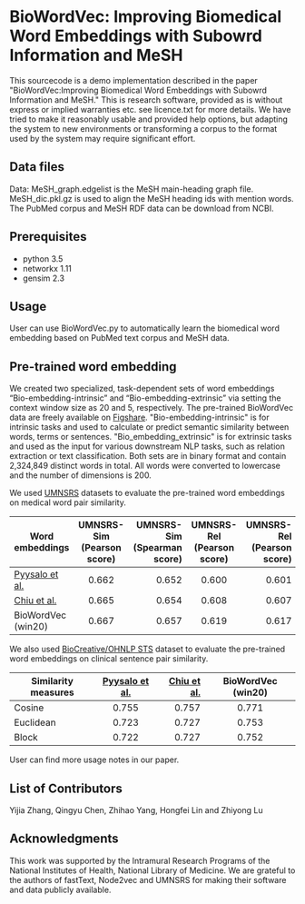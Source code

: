 # BioWordVec: Improving Biomedical Word Embeddings with Subowrd Information and MeSH #
This sourcecode is a demo implementation described in the paper "BioWordVec:Improving Biomedical Word Embeddings with Subowrd Information and MeSH." This is research software, provided as is without express or implied warranties etc. see licence.txt for more details. We have tried to make it reasonably usable and provided help options, but adapting the system to new environments or transforming a corpus to the format used by the system may require significant effort. 

## Data files ##
Data: MeSH_graph.edgelist is the MeSH main-heading graph file. MeSH_dic.pkl.gz is used to align the MeSH heading ids with mention words. The PubMed corpus and MeSH RDF data can be download from NCBI. 
 
## Prerequisites ##
- python 3.5
- networkx 1.11
- gensim 2.3

## Usage ##

User can use BioWordVec.py to automatically learn the biomedical word embedding based on PubMed text corpus and MeSH data.

## Pre-trained word embedding ##

We created two specialized, task-dependent sets of word embeddings “Bio-embedding-intrinsic” and “Bio-embedding-extrinsic” via setting the context window size as 20 and 5, respectively. The pre-trained BioWordVec data are freely available on [Figshare](https://doi.org/10.6084/m9.figshare.6882647 ). "Bio-embedding-intrinsic" is for intrinsic tasks and used to calculate or predict semantic similarity between words, terms or sentences. "Bio_embedding_extrinsic" is for extrinsic tasks and used as the input for various downstream NLP tasks, such as relation extraction or text classification. Both sets are in binary format and contain 2,324,849 distinct words in total. All words were converted to lowercase and the number of dimensions is 200.

We used [UMNSRS](http://rxinformatics.umn.edu/SemanticRelatednessResources.html) datasets to evaluate the pre-trained word embeddings on medical word pair similarity.

| Word embeddings       |UMNSRS-Sim  (Pearson score)        | UMNSRS-Sim  (Spearman score)  | UMNSRS-Rel  (Pearson score)           |UMNSRS-Rel  (Pearson score)  |
| ------------- |:-------------:| -----:|:-------------:| -----:|
|[Pyysalo et al.](http://http://evexdb.org/pmresources/vec-space-models/)     | 0.662 | 0.652 |0.600 | 0.601 |
|[Chiu et al.](http://github.com/cambridgeltl/BioNLP-2016)     | 0.665     |  0.654|0.608      |  0.607|
| BioWordVec (win20) | 0.667    |   0.657 |0.619    |    0.617 |

We also used [BioCreative/OHNLP STS](https://sites.google.com/view/ohnlp2018/home) dataset to evaluate the pre-trained word embeddings on clinical sentence pair similarity. 

| Similarity measures      |[Pyysalo et al.](http://http://evexdb.org/pmresources/vec-space-models/)        | [Chiu et al.](http://github.com/cambridgeltl/BioNLP-2016)   | BioWordVec (win20) |
| ------------- |:-------------:| -----:|:-------------:|
|Cosine    | 0.755| 0.757 |0.771 |
|Euclidean     | 0.723     | 0.727|0.753 |
| Block |   0.722 |0.727   |    0.752 |

User can find more usage notes in our paper.


## List of Contributors ##
Yijia  Zhang, Qingyu Chen, Zhihao Yang, Hongfei Lin and Zhiyong Lu

## Acknowledgments ##
This work was supported by the Intramural Research Programs of the National Institutes of Health, National Library of Medicine. We are grateful to the authors of fastText, Node2vec and UMNSRS for making their software and data publicly available.
> 
> 